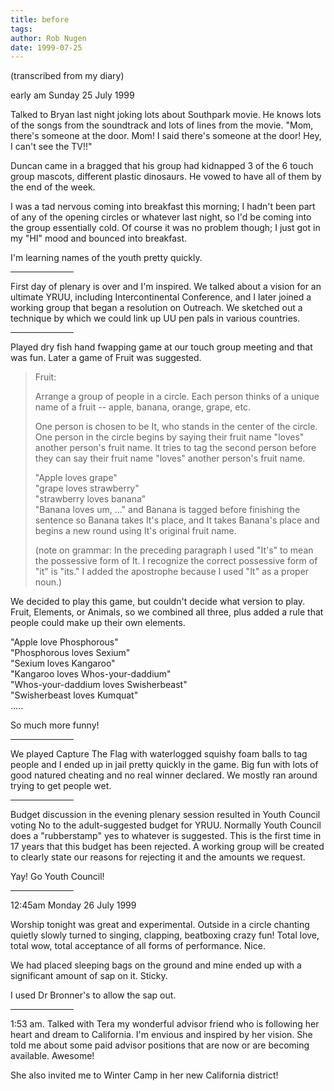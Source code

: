 ```yaml
---
title: before
tags: 
author: Rob Nugen
date: 1999-07-25
---
```


<p class=note>(transcribed from my diary)</p>
<p class=date>early am Sunday 25 July 1999</p>

<p>Talked to Bryan last night joking lots about Southpark movie.  He knows lots of the songs from the soundtrack and lots of lines from the movie. "Mom, there's someone at the door.  Mom!  I said there's someone at the door!  Hey, I can't see the TV!!"

<p>Duncan came in a bragged that his group had kidnapped 3 of the 6 touch group mascots, different plastic dinosaurs.  He vowed to have all of them by the end of the week.

<p>I was a tad nervous coming into breakfast this morning; I hadn't been part of any of the opening circles or whatever last night, so I'd be coming into the group essentially cold.  Of course it was no problem though; I just got in my "HI" mood and bounced into breakfast. 

<p>I'm learning names of the youth pretty quickly.

<p><hr align="left" width="20%">

<p>First day of plenary is over and I'm inspired.  We talked about a vision for an ultimate YRUU, including Intercontinental Conference, and I later joined a working group that began a resolution on Outreach.  We sketched out a technique by which we could link up UU pen pals in various countries.

<p><hr align="left" width="20%">

<p>Played dry fish hand fwapping game at our touch group meeting and that was fun.  Later a game of Fruit was suggested.

<blockquote>
<p>Fruit:

<p>Arrange a group of people in a circle.  Each person thinks of a unique name of a fruit -- apple, banana, orange, grape, etc.

<p>One person is chosen to be It, who stands in the center of the circle.  One person in the circle begins by saying their fruit name "loves" another person's fruit name.  It tries to tag the second person before they can say their fruit name "loves" another person's fruit name.

<p>"Apple loves grape"
<br>"grape loves strawberry"
<br>"strawberry loves banana"
<br>"Banana loves um, ..."  and Banana is tagged before finishing the sentence so Banana takes It's place, and It takes Banana's place and begins a new round using It's original fruit name.

<p>(note on grammar: In the preceding paragraph I used "It's" to mean the possessive form of It.  I recognize the correct possessive form of "it" is "its."  I added the apostrophe because I used "It" as a proper noun.)
</blockquote>

<p>We decided to play this game, but couldn't decide what version to play.  Fruit, Elements, or Animals, so we combined all three, plus added a rule that people could make up their own elements.

<p>"Apple love Phosphorous"
<br>"Phosphorous loves Sexium"
<br>"Sexium loves Kangaroo"
<br>"Kangaroo loves Whos-your-daddium"
<br>"Whos-your-daddium loves Swisherbeast"
<br>"Swisherbeast loves Kumquat"
<br>.....

<p>So much more funny!

<p><hr align="left" width="20%">

<p>We played Capture The Flag with waterlogged squishy foam balls to tag people and I ended up in jail pretty quickly in the game.  Big fun with lots of good natured cheating and no real winner declared.  We mostly ran around trying to get people wet.

<p><hr align="left" width="20%">

<p>Budget discussion in the evening plenary session resulted in Youth Council voting No to the adult-suggested budget for YRUU.  Normally Youth Council does a "rubberstamp" yes to whatever is suggested.  This is the first time in 17 years that this budget has been rejected.  A working group will be created to clearly state our reasons for rejecting it and the amounts we request.

<p>Yay!  Go Youth Council!

<p><hr align="left" width="20%">

<p>12:45am Monday 26 July 1999

<p>Worship tonight was great and experimental.  Outside in a circle chanting quietly slowly turned to singing, clapping, beatboxing crazy fun!  Total love, total wow, total acceptance of all forms of performance.  Nice.

<p>We had placed sleeping bags on the ground and mine ended up with a significant amount of sap on it. Sticky.

<p>I used Dr Bronner's to allow the sap out.

<p><hr align="left" width="20%">

<p>1:53 am.  Talked with Tera my wonderful advisor friend who is following her heart and dream to California.  I'm envious and inspired by her vision.  She told me about some paid advisor positions that are now or are becoming available.  Awesome!

<p>She also invited me to Winter Camp in her new California district!
